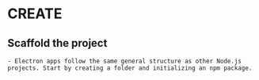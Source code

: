 
# CREATE


## Scaffold the project

    - Electron apps follow the same general structure as other Node.js projects. Start by creating a folder and initializing an npm package.